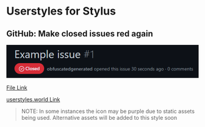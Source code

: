 # Userstyles for Stylus


## GitHub: Make closed issues red again


![Example issue](https://github.com/obfuscatedgenerated/userstyles/raw/main/readme_assets/closedissue.png)

[File Link](https://github.com/obfuscatedgenerated/userstyles/blob/main/githubredissues.css)

[userstyles.world Link](https://userstyles.world/style/1815/github-make-closed-issues-red-again)

> NOTE: In some instances the icon may be purple due to static assets being used. Alternative assets will be added to this style soon